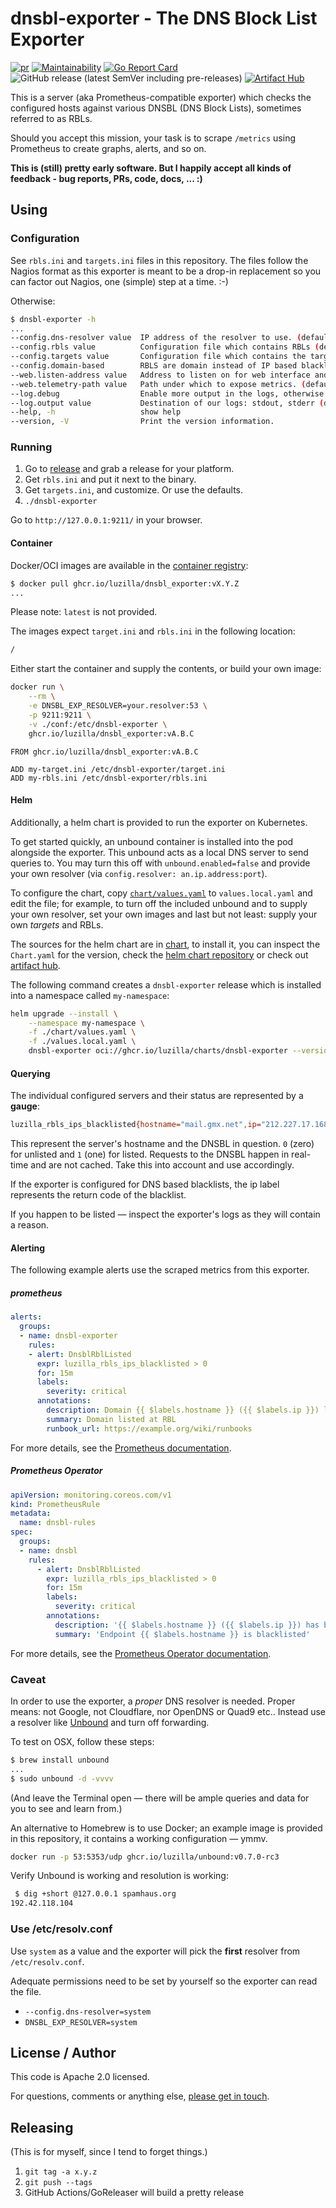 # dnsbl-exporter - The DNS Block List Exporter

[![pr](https://github.com/Luzilla/dnsbl_exporter/actions/workflows/pr.yml/badge.svg)](https://github.com/Luzilla/dnsbl_exporter/actions/workflows/pr.yml) [![Maintainability](https://api.codeclimate.com/v1/badges/31b95e6c679f60e30bea/maintainability)](https://codeclimate.com/github/Luzilla/dnsbl_exporter/maintainability) [![Go Report Card](https://goreportcard.com/badge/github.com/Luzilla/dnsbl_exporter)](https://goreportcard.com/report/github.com/Luzilla/dnsbl_exporter) ![GitHub release (latest SemVer including pre-releases)](https://img.shields.io/github/v/release/Luzilla/dnsbl_exporter?include_prereleases&style=social) [![Artifact Hub](https://img.shields.io/endpoint?url=https://artifacthub.io/badge/repository/luzilla)](https://artifacthub.io/packages/helm/luzilla/dnsbl-exporter)

This is a server (aka Prometheus-compatible exporter) which checks the configured hosts against various DNSBL (DNS Block Lists), sometimes referred to as RBLs.

Should you accept this mission, your task is to scrape `/metrics` using Prometheus to create graphs, alerts, and so on.

**This is (still) pretty early software. But I happily accept all kinds of feedback - bug reports, PRs, code, docs, ... :)**

## Using

### Configuration

See `rbls.ini` and `targets.ini` files in this repository. The files follow the Nagios format as this exporter is meant to be a drop-in replacement so you can factor out Nagios, one (simple) step at a time. :-)

Otherwise:

```sh
$ dnsbl-exporter -h
...
--config.dns-resolver value  IP address of the resolver to use. (default: "127.0.0.1:53")
--config.rbls value          Configuration file which contains RBLs (default: "./rbls.ini")
--config.targets value       Configuration file which contains the targets to check. (default: "./targets.ini")
--config.domain-based        RBLS are domain instead of IP based blacklists (default: false)
--web.listen-address value   Address to listen on for web interface and telemetry. (default: ":9211")
--web.telemetry-path value   Path under which to expose metrics. (default: "/metrics")
--log.debug                  Enable more output in the logs, otherwise INFO.
--log.output value           Destination of our logs: stdout, stderr (default: "stdout")
--help, -h                   show help
--version, -V                Print the version information.
```

### Running

 1. Go to [release](https://github.com/Luzilla/dnsbl_exporter/releases) and grab a release for your platform.
 1. Get `rbls.ini` and put it next to the binary.
 1. Get `targets.ini`, and customize. Or use the defaults.
 1. `./dnsbl-exporter`

 Go to `http://127.0.0.1:9211/` in your browser.

#### Container

Docker/OCI images are available in the [container registry](https://github.com/orgs/Luzilla/packages?repo_name=dnsbl_exporter):

```sh
$ docker pull ghcr.io/luzilla/dnsbl_exporter:vX.Y.Z
...
```

Please note: `latest` is not provided.

The images expect `target.ini` and `rbls.ini` in the following location:

```sh
/
```

Either start the container and supply the contents, or build your own image:

```sh
docker run \
    --rm \
    -e DNSBL_EXP_RESOLVER=your.resolver:53 \
    -p 9211:9211 \
    -v ./conf:/etc/dnsbl-exporter \
    ghcr.io/luzilla/dnsbl_exporter:vA.B.C
```

```docker
FROM ghcr.io/luzilla/dnsbl_exporter:vA.B.C

ADD my-target.ini /etc/dnsbl-exporter/target.ini
ADD my-rbls.ini /etc/dnsbl-exporter/rbls.ini
```

#### Helm

Additionally, a helm chart is provided to run the exporter on Kubernetes.

To get started quickly, an unbound container is installed into the pod alongside the exporter. This unbound acts as a local DNS server to send queries to. You may turn this off with `unbound.enabled=false` and provide your own resolver (via `config.resolver: an.ip.address:port`).

To configure the chart, copy [`chart/values.yaml`](chart/values.yaml) to `values.local.yaml` and edit the file; for example, to turn off the included unbound and to supply your own resolver, set your own images and last but not least: supply your own _targets_ and RBLs. 

The sources for the helm chart are in [chart](./chart/), to install it, you can inspect the `Chart.yaml` for the version, check the [helm chart repository](https://github.com/orgs/Luzilla/packages/container/package/charts%2Fdnsbl-exporter) or check out [artifact hub](https://artifacthub.io/packages/helm/luzilla/dnsbl-exporter).

The following command creates a `dnsbl-exporter` release which is installed into a namespace called `my-namespace`:

```sh
helm upgrade --install \
    --namespace my-namespace \
    -f ./chart/values.yaml \
    -f ./values.local.yaml \
    dnsbl-exporter oci://ghcr.io/luzilla/charts/dnsbl-exporter --version 0.1.0
```

#### Querying

The individual configured servers and their status are represented by a **gauge**:

```sh
luzilla_rbls_ips_blacklisted{hostname="mail.gmx.net",ip="212.227.17.168",rbl="ix.dnsbl.manitu.net"} 0
```

This represent the server's hostname and the DNSBL in question. `0` (zero) for unlisted and `1` (one) for listed.
Requests to the DNSBL happen in real-time and are not cached. Take this into account and use accordingly.

If the exporter is configured for DNS based blacklists, the ip label represents the return code of the blacklist.

If you happen to be listed — inspect the exporter's logs as they will contain a reason.

#### Alerting

The following example alerts use the scraped metrics from this exporter.

##### prometheus

```yaml
alerts:
  groups:
  - name: dnsbl-exporter
    rules:
    - alert: DnsblRblListed
      expr: luzilla_rbls_ips_blacklisted > 0
      for: 15m
      labels:
        severity: critical
      annotations:
        description: Domain {{ $labels.hostname }} ({{ $labels.ip }}) listed at {{ $labels.rbl }}
        summary: Domain listed at RBL
        runbook_url: https://example.org/wiki/runbooks
```

For more details, see the [Prometheus documentation](https://prometheus.io/docs/prometheus/latest/configuration/alerting_rules/).

##### Prometheus Operator

```yaml
apiVersion: monitoring.coreos.com/v1
kind: PrometheusRule
metadata:
  name: dnsbl-rules
spec:
  groups:
  - name: dnsbl
    rules:
      - alert: DnsblRblListed
        expr: luzilla_rbls_ips_blacklisted > 0
        for: 15m
        labels:
          severity: critical
        annotations:
          description: '{{ $labels.hostname }} ({{ $labels.ip }}) has been blacklisted in {{ $labels.rbl }} for more than 15 minutes.'
          summary: 'Endpoint {{ $labels.hostname }} is blacklisted'
```

For more details, see the [Prometheus Operator documentation](https://prometheus-operator.dev/docs/user-guides/alerting/).

### Caveat

In order to use the exporter, a _proper_ DNS resolver is needed. Proper means: not Google, not Cloudflare, nor OpenDNS or Quad9 etc..
Instead use a resolver like [Unbound](https://github.com/NLnetLabs/unbound) and turn off forwarding.

To test on OSX, follow these steps:

```sh
$ brew install unbound
...
$ sudo unbound -d -vvvv
```

(And leave the Terminal open — there will be ample queries and data for you to see and learn from.)

An alternative to Homebrew is to use Docker; an example image is provided in this repository, it
contains a working configuration — ymmv.

```sh
docker run -p 53:5353/udp ghcr.io/luzilla/unbound:v0.7.0-rc3
```

Verify Unbound is working and resolution is working:

```sh
 $ dig +short @127.0.0.1 spamhaus.org
192.42.118.104
```

### Use /etc/resolv.conf

Use `system` as a value and the exporter will pick the **first** resolver from `/etc/resolv.conf`.

Adequate permissions need to be set by yourself so the exporter can read the file.

- `--config.dns-resolver=system`
- `DNSBL_EXP_RESOLVER=system`

## License / Author

This code is Apache 2.0 licensed.

For questions, comments or anything else, [please get in touch](https://www.luzilla-capital.com).

## Releasing

(This is for myself, since I tend to forget things.)

 1. `git tag -a x.y.z`
 1. `git push --tags`
 1. GitHub Actions/GoReleaser will build a pretty release

